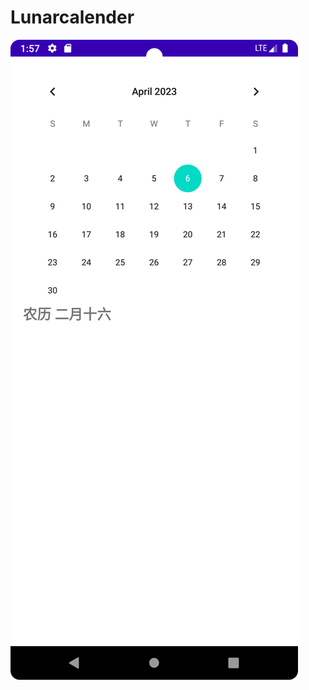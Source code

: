 # Lunarcalender
![Image text](https://github.com/xueqian2560/Lunarcalender/blob/main/screenShot/Screenshot_20230408_215741.png)
